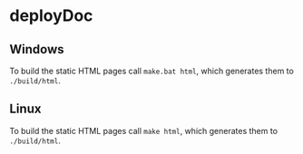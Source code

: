 # deployDoc

## Windows

To build the static HTML pages call ```make.bat html```, which generates them to ```./build/html```.

## Linux

To build the static HTML pages call ```make html```, which generates them to ```./build/html```.
